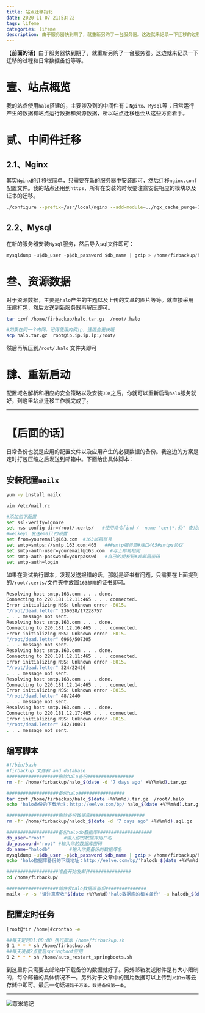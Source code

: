 ```yaml
---
title: 站点迁移指北
date: 2020-11-07 21:53:22
tags: lifeme
categories: lifeme
description: 由于服务器快到期了，就重新另购了一台服务器。这边就来记录一下迁移的过程和日常数据备份等等。
---
```


【**前面的话**】由于服务器快到期了，就重新另购了一台服务器。这边就来记录一下迁移的过程和日常数据备份等等。

# 壹、站点概览

我的站点使用`halo`搭建的，主要涉及到的中间件有：`Nginx`、`Mysql`等；日常运行产生的数据有站点运行数据和资源数据，所以站点迁移也会从这些方面着手。


# 贰、中间件迁移

## 2.1、Nginx

其实`Nginx`的迁移很简单，只需要在新的服务器中安装即可，然后迁移`nginx.conf`配置文件。我的站点还用到`https`，所有在安装的时候要注意安装相应的模块以及证书的迁移。

~~~bash
./configure --prefix=/usr/local/nginx --add-module=../ngx_cache_purge-1.3/  --with-http_stub_status_module --with-http_ssl_module --with-http_flv_module --with-http_gzip_static_module
~~~

## 2.2、Mysql

在新的服务器安装`Mysql`服务，然后导入sql文件即可：

~~~sql
mysqldump -u$db_user -p$db_password $db_name | gzip > /home/firbackup/halodb.sql.gz
~~~

# 叁、资源数据

对于资源数据，主要是`halo`产生的主题以及上传的文章的图片等等。就直接采用压缩打包，然后发送到新服务器再解压即可。

~~~bash
tar czvf /home/firbackup/halo.tar.gz  /root/.halo
~~~

~~~bash
#如果在同一个内网，记得使用内网ip，速度会更快哦
scp halo.tar.gz  root@ip.ip.ip.ip:/root/
~~~

然后再解压到`/root/.halo` 文件夹即可

# 肆、重新启动

配置域名解析和相应的安全策略以及安装`JDK`之后，你就可以重新启动`halo`服务就好，到这里站点迁移工作就完成了。


---

# 【**后面的话**】

日常备份也就是应用的配置文件以及应用产生的必要数据的备份。我这边的方案是定时打包压缩之后发送到邮箱中。下面给出具体脚本：

## 安装配置`mailx`

~~~bash
yum -y install mailx
~~~

~~~bash
vim /etc/mail.rc

#添加如下配置
set ssl-verify=ignore
set nss-config-dir=/root/.certs/   #使用命令find / -name "cert*.db" 查找位置（根据自身系统而定）
#weikeyi 发送email的设置
set from=youremail@163.com  #163邮箱账号
set smtp=smtps://smtp.163.com:465   ###smtp服务商#端口465#smtps协议
set smtp-auth-user=youremail@163.com  #与上邮箱相同
set smtp-auth-password=yourpasswd   #自己的授权码#非邮箱密码
set smtp-auth=login
~~~

如果在测试执行脚本，发现发送报错的话，那就是证书有问题，只需要在上面提到的`/root/.certs/`文件夹中放置`163邮箱`的证书即可。

~~~bash
Resolving host smtp.163.com . . . done.
Connecting to 220.181.12.11:465 . . . connected.
Error initializing NSS: Unknown error -8015.
"/root/dead.letter" 236028/17228757
. . . message not sent.
Resolving host smtp.163.com . . . done.
Connecting to 220.181.12.16:465 . . . connected.
Error initializing NSS: Unknown error -8015.
"/root/dead.letter" 6966/507305
. . . message not sent.
Resolving host smtp.163.com . . . done.
Connecting to 220.181.12.11:465 . . . connected.
Error initializing NSS: Unknown error -8015.
"/root/dead.letter" 324/22426
. . . message not sent.
Resolving host smtp.163.com . . . done.
Connecting to 220.181.12.14:465 . . . connected.
Error initializing NSS: Unknown error -8015.
"/root/dead.letter" 48/2440
. . . message not sent.
Resolving host smtp.163.com . . . done.
Connecting to 220.181.12.17:465 . . . connected.
Error initializing NSS: Unknown error -8015.
"/root/dead.letter" 342/10021
. . . message not sent.
~~~


## 编写脚本

~~~bash
#!/bin/bash
#firbackup 文件和 and database
###################删除halo备份#################
rm -fr /home/firbackup/halo_$(date -d '7 days ago' +%Y%m%d).tar.gz

###################备份halo#################
tar czvf /home/firbackup/halo_$(date +%Y%m%d).tar.gz  /root/.halo
echo 'halo备份的下载地址：http://eelve.com/bp/'halo_$(date +%Y%m%d).tar.gz >> /home/firbackup/info_$(date +%Y%m%d).txt

###################删除备份数据库####################
rm -fr /home/firbackup/halodb_$(date -d '7 days ago' +%Y%m%d).sql.gz

###################备份halodb数据库####################
db_user="root"       #输入你的数据库用户名 
db_password="root" #输入你的数据库密码
db_name="halodb"       #输入你要备份的数据库名   
mysqldump -u$db_user -p$db_password $db_name | gzip > /home/firbackup/halodb_$(date +%Y%m%d).sql.gz
echo 'halo数据库备份的下载地址：http://eelve.com/bp/'halodb_$(date +%Y%m%d).sql.gz >> /home/firbackup/info_$(date +%Y%m%d).txt 

###################准备开始发邮件###############
cd /home/firbackup/

###################邮件发halo数据库备份###############
mailx -v -s "请注意查收"$(date +%Y%m%d)"halo数据库的相关备份" -a halodb_$(date +%Y%m%d).sql.gz  i@eelve.com<halodb_$(date +%Y%m%d).sql.gz
~~~

## 配置定时任务

~~~bash
[root@fir /home]#crontab -e

##每天定时01:00:00 执行脚本 /home/firbackup.sh
0 1 * * * sh /home/firbackup.sh
##每天凌晨2点重启springboot应用
0 2 * * * sh /home/auto_restart_springboots.sh
~~~

到这里你只需要去邮箱中下载备份的数据就好了。另外邮箱发送附件是有大小限制的，每个邮箱的具体情况不一。另外对于文章中的图片数据可以上传到`又拍云`等云存储中即可。最后一句话`道路千万条，数据备份第一条`。

---

![薏米笔记](https://image.eelve.com/eblog/eblog-b269767ff45b4e01a1c380e38898c1c0.png)
